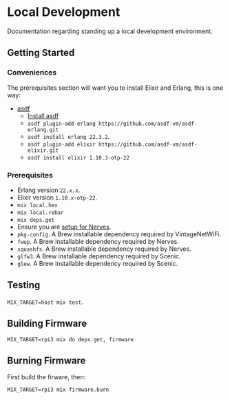 # Local Development

Documentation regarding standing up a local development environment.

## Getting Started

### Conveniences

The prerequisites section will want you to install Elixir and Erlang, this is one way:

- [asdf](https://github.com/asdf-vm/asdf)
  - [Install asdf](https://asdf-vm.com/#/core-manage-asdf-vm)
  - `asdf plugin-add erlang https://github.com/asdf-vm/asdf-erlang.git`
  - `asdf install erlang 22.3.2`.
  - `asdf plugin-add elixir https://github.com/asdf-vm/asdf-elixir.git`
  - `asdf install elixir 1.10.3-otp-22`

### Prerequisites

- Erlang version `22.x.x`.
- Elixir version `1.10.x-otp-22`.
- `mix local.hex`
- `mix local.rebar`
- `mix deps.get`
- Ensure you are [setup for Nerves](https://hexdocs.pm/nerves/installation.html#all-platforms).
- `pkg-config`. A Brew installable dependency required by VintageNetWiFi.
- `fwup`. A Brew installable dependency required by Nerves.
- `squashfs`. A Brew installable dependency required by Nerves.
- `glfw3`. A Brew installable dependency required by Scenic.
- `glew`. A Brew installable dependency required by Scenic.

## Testing

`MIX_TARGET=host mix test`.

## Building Firmware

```
MIX_TARGET=rpi3 mix do deps.get, firmware
```

## Burning Firmware

First build the firware, then:

```
MIX_TARGET=rpi3 mix firmware.burn
```
